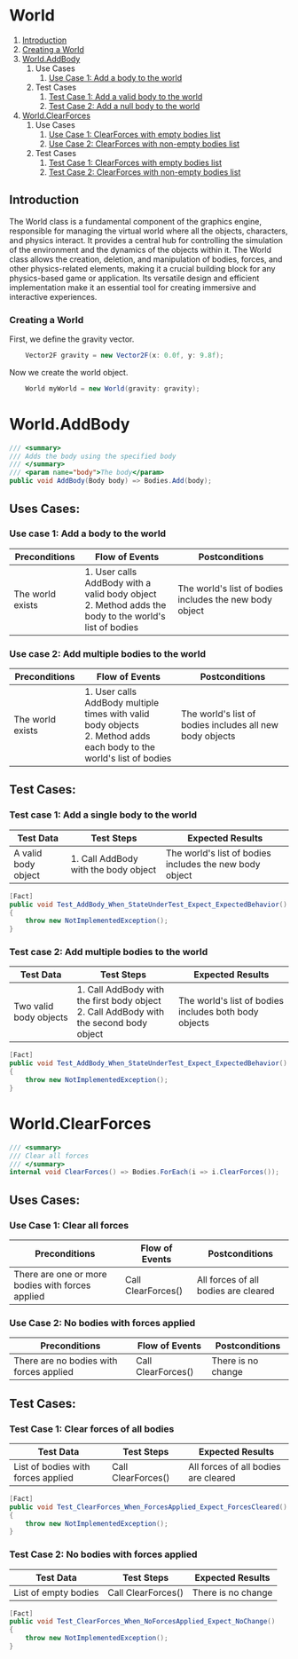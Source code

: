 <style>
    table {
        width: 100%;
    }
</style>

# World

1. [Introduction](#introduction)
2. [Creating a World](#creating-a-world)
3. [World.AddBody](#worldaddbody)
   1. Use Cases
      1. [Use Case 1: Add a body to the world](#use-case-1-add-a-body-to-the-world)
   2. Test Cases
      1. [Test Case 1: Add a valid body to the world](#test-case-1-add-a-valid-body-to-the-world)
      2. [Test Case 2: Add a null body to the world](#test-case-2-add-a-null-body-to-the-world)
4. [World.ClearForces](#worldclearforces)
   1. Use Cases
      1. [Use Case 1: ClearForces with empty bodies list](#use-case-1-clearforces-with-empty-bodies-list)
      2. [Use Case 2: ClearForces with non-empty bodies list](#use-case-2-clearforces-with-non-empty-bodies-list)
   2. Test Cases
      1. [Test Case 1: ClearForces with empty bodies list](#test-case-1-clearforces-with-empty-bodies-list)
      2. [Test Case 2: ClearForces with non-empty bodies list](#test-case-2-clearforces-with-non-empty-bodies-list)

## Introduction 

The World class is a fundamental component of the graphics engine, responsible for managing the virtual world where all the objects, characters, and physics interact. It provides a central hub for controlling the simulation of the environment and the dynamics of the objects within it. The World class allows the creation, deletion, and manipulation of bodies, forces, and other physics-related elements, making it a crucial building block for any physics-based game or application. Its versatile design and efficient implementation make it an essential tool for creating immersive and interactive experiences.

### Creating a World

First, we define the gravity vector.

```csharp
    Vector2F gravity = new Vector2F(x: 0.0f, y: 9.8f);
```

Now we create the world object.

```csharp
    World myWorld = new World(gravity: gravity);
```



# World.AddBody

```csharp
/// <summary>
/// Adds the body using the specified body
/// </summary>
/// <param name="body">The body</param>
public void AddBody(Body body) => Bodies.Add(body);

```

## Uses Cases:
### Use case 1: Add a body to the world

<table><thead><tr><th>Preconditions</th><th>Flow of Events</th><th>Postconditions</th></tr></thead><tbody><tr><td>The world exists</td><td>1. User calls AddBody with a valid body object <br> 2. Method adds the body to the world's list of bodies</td><td>The world's list of bodies includes the new body object</td></tr></tbody></table>

### Use case 2: Add multiple bodies to the world

<table><thead><tr><th>Preconditions</th><th>Flow of Events</th><th>Postconditions</th></tr></thead><tbody><tr><td>The world exists</td><td>1. User calls AddBody multiple times with valid body objects <br> 2. Method adds each body to the world's list of bodies</td><td>The world's list of bodies includes all new body objects</td></tr></tbody></table>

## Test Cases:
### Test case 1: Add a single body to the world


| Test Data           | Test Steps                           | Expected Results                                        |
|---------------------|--------------------------------------|---------------------------------------------------------|
| A valid body object | 1. Call AddBody with the body object | The world's list of bodies includes the new body object |

```csharp
[Fact]
public void Test_AddBody_When_StateUnderTest_Expect_ExpectedBehavior()
{
    throw new NotImplementedException();
}

```

### Test case 2: Add multiple bodies to the world

<table><thead><tr><th>Test Data</th><th>Test Steps</th><th>Expected Results</th></tr></thead><tbody><tr><td>Two valid body objects</td><td>1. Call AddBody with the first body object <br> 2. Call AddBody with the second body object</td><td>The world's list of bodies includes both body objects</td></tr></tbody></table>

```csharp
[Fact]
public void Test_AddBody_When_StateUnderTest_Expect_ExpectedBehavior()
{
    throw new NotImplementedException();
}

```



# World.ClearForces

```csharp
/// <summary>
/// Clear all forces
/// </summary>
internal void ClearForces() => Bodies.ForEach(i => i.ClearForces());

```

## Uses Cases:
### Use Case 1: Clear all forces


| Preconditions | Flow of Events | Postconditions |
| --- | --- | --- |
| There are one or more bodies with forces applied | Call ClearForces() | All forces of all bodies are cleared |

### Use Case 2: No bodies with forces applied


| Preconditions | Flow of Events | Postconditions |
| --- | --- | --- |
| There are no bodies with forces applied | Call ClearForces() | There is no change |

## Test Cases:

### Test Case 1: Clear forces of all bodies


| Test Data | Test Steps | Expected Results |
| --- | --- | --- |
| List of bodies with forces applied | Call ClearForces() | All forces of all bodies are cleared |

```csharp
[Fact]
public void Test_ClearForces_When_ForcesApplied_Expect_ForcesCleared()
{
    throw new NotImplementedException();
}

```

### Test Case 2: No bodies with forces applied


| Test Data | Test Steps | Expected Results |
| --- | --- | --- |
| List of empty bodies | Call ClearForces() | There is no change |

```csharp
[Fact]
public void Test_ClearForces_When_NoForcesApplied_Expect_NoChange()
{
    throw new NotImplementedException();
}

```



